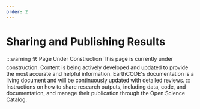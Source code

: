 ```yaml
---
order: 2
---
```

# Sharing and Publishing Results
:::warning 🛠️ Page Under Construction
This page is currently under construction. Content is being actively developed and updated to provide the most accurate and helpful information.
EarthCODE's documentation is a living document and will be continuously updated with detailed reviews.
:::
Instructions on how to share research outputs, including data, code, and documentation, and manage their publication through the Open Science Catalog.


